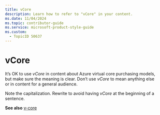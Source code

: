 ```yaml
---
title: vCore
description: Learn how to refer to "vCore" in your content.
ms.date: 11/04/2024
ms.topic: contributor-guide
ms.service: microsoft-product-style-guide
ms.custom:
  - TopicID 50637
---
```



# vCore

It’s OK to use *vCore* in content about Azure virtual core purchasing models, but make sure the meaning is clear. Don’t use *vCore* to mean anything else or in content for a general audience.

Note the capitalization. Rewrite to avoid having *vCore* at the beginning of a sentence.

**See also** [v-core](~\a_z_names_terms\v\v-core.md)

